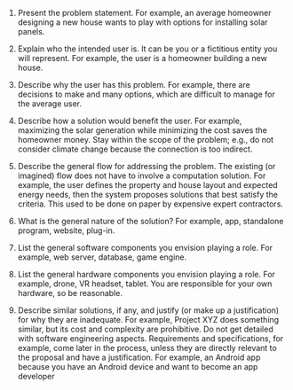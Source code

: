 1. Present the problem statement. For example, an average homeowner designing a new house wants
to play with options for installing solar panels.</br>



2. Explain who the intended user is. It can be you or a fictitious entity you will represent. For example,
the user is a homeowner building a new house.  </br>



3. Describe why the user has this problem. For example, there are decisions to make and many options,
which are difficult to manage for the average user.</br>



4. Describe how a solution would benefit the user. For example, maximizing the solar generation while
minimizing the cost saves the homeowner money. Stay within the scope of the problem; e.g., do not
consider climate change because the connection is too indirect.</br>



5. Describe the general flow for addressing the problem. The existing (or imagined) flow does not have
to involve a computation solution. For example, the user defines the property and house layout and
expected energy needs, then the system proposes solutions that best satisfy the criteria. This used to be
done on paper by expensive expert contractors.</br>



6. What is the general nature of the solution? For example, app, standalone program, website, plug-in.</br>



7. List the general software components you envision playing a role. For example, web server, database,
game engine.</br>



8. List the general hardware components you envision playing a role. For example, drone, VR headset,
tablet. You are responsible for your own hardware, so be reasonable.</br>



9. Describe similar solutions, if any, and justify (or make up a justification) for why they are inadequate.
For example, Project XYZ does something similar, but its cost and complexity are prohibitive. Do not get
detailed with software engineering aspects. Requirements and specifications, for example, come later in
the process, unless they are directly relevant to the proposal and have a justification. For example, an
Android app because you have an Android device and want to become an app developer</br>


